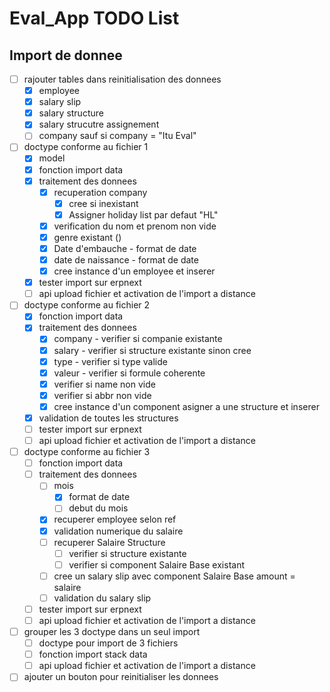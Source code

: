 # Eval_App TODO List

## Import de donnee

- [ ] rajouter tables dans reinitialisation des donnees
  - [x] employee
  - [x] salary slip
  - [x] salary structure
  - [x] salary strucutre assignement
  - [ ] company sauf si company = "Itu Eval"
- [ ] doctype conforme au fichier 1
  - [x] model
  - [x] fonction import data
  - [x] traitement des donnees
    - [x] recuperation company
      - [x] cree si inexistant
      - [x] Assigner holiday list par defaut "HL"
    - [x] verification du nom et prenom non vide
    - [x] genre existant ()
    - [x] Date d'embauche - format de date
    - [x] date de naissance - format de date
    - [x] cree instance d'un employee et inserer
  - [x] tester import sur erpnext
  - [ ] api upload fichier et activation de l'import a distance
- [ ] doctype conforme au fichier 2
  - [x] fonction import data
  - [x] traitement des donnees
    - [x] company - verifier si companie existante
    - [x] salary - verifier si structure existante sinon cree
    - [x] type - verifier si type valide
    - [x] valeur - verifier si formule coherente
    - [x] verifier si name non vide
    - [x] verifier si abbr non vide
    - [x] cree instance d'un component asigner a une structure et inserer
  - [x] validation de toutes les structures
  - [ ] tester import sur erpnext
  - [ ] api upload fichier et activation de l'import a distance

- [ ] doctype conforme au fichier 3
  - [ ] fonction import data
  - [ ] traitement des donnees
    - [ ] mois
      - [x] format de date
      - [ ] debut du mois
    - [x] recuperer employee selon ref
    - [x] validation numerique du salaire
    - [ ] recuperer Salaire Structure
      - [ ] verifier si structure existante
      - [ ] verifier si component Salaire Base existant
    - [ ] cree un salary slip avec component Salaire Base amount = salaire
    - [ ] validation du salary slip
  - [ ] tester import sur erpnext
  - [ ] api upload fichier et activation de l'import a distance

- [ ] grouper les 3 doctype dans un seul import
  - [ ] doctype pour import de 3 fichiers
  - [ ] fonction import stack data
  - [ ] api upload fichier et activation de l'import a distance
- [ ] ajouter un bouton pour reinitialiser les donnees
